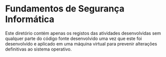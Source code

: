 # Fundamentos de Segurança Informática

Este diretório contém apenas os registos das atividades desenvolvidas sem qualquer parte do código fonte desenvolvido uma vez que este foi desenvolvido e aplicado em uma máquina virtual para prevenir alterações definitivas ao sistema operativo.
